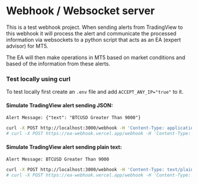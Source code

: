 # Webhook / Websocket server

This is a test webhook project. When sending alerts from TradingView to this webhook it will process the alert and communicate the processed information via websockets to a python script that acts as an EA (expert advisor) for MT5.

The EA will then make operations in MT5 based on market conditions and based of the information from these alerts.

### Test locally using curl

To test locally first create an `.env` file and add `ACCEPT_ANY_IP="true"` to it.

#### Simulate TradingView alert sending JSON:

```
Alert Message: {"text": "BTCUSD Greater Than 9000"}
```

```bash
curl -X POST http://localhost:3000/webhook -H 'Content-Type: application/json; charset=utf-8' -d '{"text": "BTCUSD Greater Than 9000"}'
# curl -X POST https://ea-webhook.vercel.app/webhook -H 'Content-Type: application/json; charset=utf-8' -d '{"text": "BTCUSD Greater Than 9000"}'
```

#### Simulate TradingView alert sending plain text:

```
Alert Message: BTCUSD Greater Than 9000
```

```bash
curl -X POST http://localhost:3000/webhook -H 'Content-Type: text/plain; charset=utf-8' -d 'BTCUSD Greater Than 9000'
# curl -X POST https://ea-webhook.vercel.app/webhook -H 'Content-Type: text/plain; charset=utf-8' -d 'BTCUSD Greater Than 9000'
```
